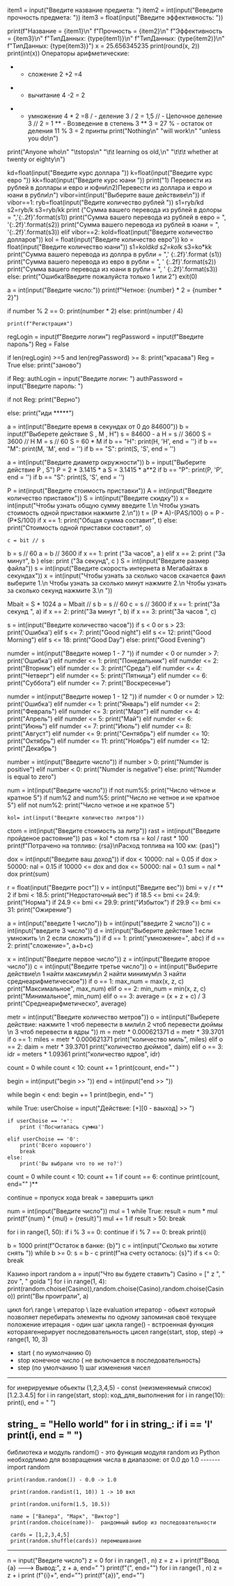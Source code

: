 item1 = input("Введите название предиета: ")
item2 = int(input("Веведите прочность предмета: "))
item3 = float(input("Введите эффективность: "))

print(f"Название = {item1}\n"
      f"Прочность = {item2}\n"
      f"Эффективность = {item3}\n"
      f"ТипДанных: {type(item1)}\n"
      f"ТипДанных: {type(item2)}\n"
      f"ТипДанных: {type(item3)}")
      x = 25.656345235
print(round(x, 2))
print(int(x))
Операторы арифметические:
+  - сложение 2 +2 =4
 - - вычитание 4 -2 = 2
 *  - умножение 4 * 2 =8
 /   - деление 3 / 2 = 1,5
// - Цепочное деление  3 // 2 = 1
** - Возведение в степень 3 ** 3 = 27
% - остаток от деления 11 % 3 = 2
принты
 print("Nothing\n"
      "will work\n"
      "unless you do\n")

print("Anyone who\n"
      "\tstops\n"
      "\t\t learning os old,\n"
      "\t\t\t whether at twenty or eighty\n")



kd=float(input("Введите курс доллара "))
k=float(input("Введите курс евро "))
kk=float(input("Введите курс юани "))
print("1) Перевести из рублей в доллары и евро и юфни\n2)Перевести из доллара и евро и юани в рубли\n")
vibor=int(input("Выберите ваше действиве\n"))
if vibor==1:
    ryb=float(input("Ведите количество рублей "))
    s1=ryb/kd
    s2=ryb/k
    s3=ryb/kk
    print ("Сумма вашего перевода из рублей в долоры = ",'{:.2f}'.format(s1))
    print("Сумма вашего перевода из рублей в евро = ", '{:.2f}'.format(s2))
    print("Сумма вашего перевода из рублей в юани = ", '{:.2f}'.format(s3))
elif vibor==2:
    kold=float(input("Введите количество долларов"))
    kol = float(input("Введите количество евро"))
    ko = float(input("Введите количество юани"))
    s1=kold*kd
    s2=kol*k
    s3=ko*kk
    print("Сумма вашего перевода из доллра в рубли = ",' {:.2f}'.format (s1))
    print("Сумма вашего перевода из евро в рубли = ", ' {:.2f}'.format(s2))
    print("Сумма вашего перевода из юани в рубли = ", ' {:.2f}'.format(s3))
else:
    print("Ошибка!Введите пожалуйста только 1 или 2")
    exit(0)


    

a = int(input("Введите число:")) 
print(f"Четное: {number} * 2 = {number * 2}") 
 
if number % 2 == 0: 
    print(number * 2) 
else: 
    print(number / 4)



    print(f"Регистрация") 
regLogin = input(f"Введите логин") 
regPassword = input(f"Введите пароль") 
Reg = False 
 
if len(regLogin) >=5 and len(regPassword) >= 8: 
    print("красава") 
    Reg = True 
else: 
    print("заново") 
 
if Reg: 
 authLogin = input("Введите логин:  ") 
authPassword = input("Введите пароль:  ") 
 
if not Reg: 
     print("Верно") 
 
else: 
 print("иди *****")



a = int(input("Введите время в секундах от 0 до 84600"))
b = input(f"Выберете действие S , M , H")
s = 84600 - a
H = s // 3600
S = 3600 // H
M = s // 60
S = 60 * M
if b == "H":
    print(H, 'H', end = '')
if b == "M":
    print(M, 'M', end = '')
if b == "S":
    print(S, 'S', end = '')
   
    
    
a = int(input("Введите диаметр окружности"))
b = input("Выберите действие P , S")
P = 2 * 3.1415 * a
S = 3.1415 * a**2
if b == "P":
    print(P, 'P', end = '')
if b == "S":
    print(S, 'S', end = '')

P = int(input("Введите стоимость приставки"))
A = int(input("Введите количество приставок"))
S = int(input("Введите скидку"))
x = int(input("Чтобы узнать общую сумму введите 1.\n Чтобы узнать стоимость одной приставки нажмите 2.\n"))
t = (P * A)-(P*A*S/100)
o = P - (P*S/100)
if x == 1:
    print("Общая сумма составит", t)
else:
    print("Стоимость одной приставки составит", o)

    c = bit // s
b = s // 60
a = b // 3600
if x == 1:
    print ("За часов", a )
elif x == 2:
    print ("За минут", b )
else:
    print ("За секунд", c )
    S = int(input("Введите размер файла"))
s = int(input("Введите скорость интернета в Мегабайтах в секундах"))
x = int(input("Чтобы узнать за сколько часов скачается фаил выберите 1.\n Чтобы узнать за сколько минут нажмите 2.\n Чтобы узнать за сколько секунд нажмите 3.\n "))

Mbait = S * 1024
a = Mbait // s
b = s // 60
c = s // 3600
if x == 1:
    print("За секунд ", a)
if x == 2:
    print("За минут ", b)
if x == 3:
    print("За часов ", c)


s = int(input("Введите количество часов"))
if s < 0 or s > 23: print('Ошибка')
elif s <= 7: print("Good night")
elif s <= 12: print("Good Morning")
elif s <= 18: print("Good Day")
else:
    print("Good Evening")


numder = int(input("Введите номер 1 - 7 "))
if numder < 0 or numder > 7: print('Ошибка')
elif numder <= 1: print("Понедельник")
elif numder <= 2: print("Вторник")
elif numder <= 3: print("Среда")
elif numder <= 4: print("Четверг")
elif numder <= 5: print("Пятница")
elif numder <= 6: print("Суббота")
elif numder <= 7: print("Воскресенье")



numder = int(input("Введите номер 1 - 12 "))
if numder < 0 or numder > 12: print('Ошибка')
elif numder <= 1: print("Январь")
elif numder <= 2: print("Февраль")
elif numder <= 3: print("Март")
elif numder <= 4: print("Апрель")
elif numder <= 5: print("Май")
elif numder <= 6: print("Июнь")
elif numder <= 7: print("Июль")
elif numder <= 8: print("Август")
elif numder <= 9: print("Сентябрь")
elif numder <= 10: print("Октябрь")
elif numder <= 11: print("Ноябрь")
elif numder <= 12: print("Декабрь")


number = int(input("Введите число"))
if number > 0: 
    print("Numder is positive")
elif number < 0: 
    print("Numder is negative")
else:
    print("Numder is equal to zero")


num = int(input("Введите число"))
if not num%5:
    print("Число чётное и кратное 5")
if num%2 and num%5:
    print("Число не четное и не кратное 5")
elif not num%2:
    print("Число четное и не кратное 5")


    kol= int(input("Введите количество литров"))
ctom = int(input("Введите стоимость за литр"))
rast = int(input("Введите пройденое растояние"))
pas = kol * ctom
rsa = kol / rast * 100
print(f"Потрачено на топливо: {rsa}\nРасход топлива на 100 км: {pas}")







dox = int(input("Введите ваш доход"))
if dox < 10000:
    nal  = 0.05
if dox > 50000:
    nal = 0.15
if 10000 <= dox and dox <= 50000:
    nal = 0.1
sum = nal * dox
print(sum)




r = float(input("Введите рост"))
v = int(input("Введите вес"))
bmi = v / r ** 2
if bmi < 18.5:
    print("Недостаточный вес")
if 18.5 <= bmi <= 24.9:
    print("Норма")
if 24.9 <= bmi <= 29.9:
    print("Избыток")
if 29.9 <= bmi <= 31:
    print("Ожирение")


a = int(input("введите 1 число"))
b = int(input("введите 2 число"))
c = int(input("введите 3 число"))
d = int(input("Выберите действие 1 если умножить \n 2 если сложить"))
if d == 1:
    print("умножение=", a*b*c)
if d == 2:
    print("сложение=", a+b+c)
    
    
    
x = int(input("Введите первое число"))
z = int(input("Введите второе число"))
c = int(input("Введите третье число"))
o = int(input("Выберите действие\n 1 найти максимум\n 2 найти минимум\n 3 найти среднеарифметическое"))
if o ==  1:
    max_num = max(x, z, c)
    print("Максимальное", max_num)
elif o == 2:
    min_num = min(x, z, c)
    print("Минимальное", min_num)
elif o == 3:
    average = (x + z + c) / 3
    print("Среднеарифметическо", average)





metr = int(input("Введите количество метров"))
o = int(input("Выберете действие: нажмите 1 чтоб перевести в мили\n 2 чтоб перевести дюймы \n 3 чтоб перевести в ядры "))
m = metr * 0.000621371
d = metr * 39.3701
if o == 1:
    miles = metr * 0.000621371
    print("количество миль", miles)
elif o == 2:
    daim = metr * 39.3701
    print("количество дюймов", daim)
elif o == 3:
    idr = meters * 1.09361
    print("количество ядров", idr)


count = 0
while count < 10:
    count += 1
    print(count, end="" )




begin = int(input("begin >> "))
end = int(input("end >> "))



while begin < end:
    begin += 1
    print(begin, end=" ")


   while True:    userChoise = input("Действие: [+][0 - ваыход] >> ")
    
    if userChoise == '+':
        print ('Посчиталась сумма')
        
    elif userChoise == '0':
        print('Всего хорошего')
        break
    else:
        print('Вы выбрали что то не то?')


count = 0
while count < 10:
    count += 1
    if count == 6:
      continue
    print(count, end="" )**


continue = пропуск хода
break = завершить цикл


num = int(input("Введите число"))
mul = 1
while True:
    result = num * mul
    print(f"{num} * {mul} = {result}")
    mul += 1
    if result > 50:
        break



for i in range(1, 50):
    if i % 3 == 0:
        continue
    if i % 7 == 0:
        break
    print(i)



b = 1000
print(f"Остаток в банке: {b}")
c = int(input("Сколько вы хотите снять "))
while b >= 0:
    s = b - c
    print(f"на счету осталось: {s}")
    if s <= 0:
        break


Казино
inport random
a = input("Что вы будете ставить")
Casino = [" z ", " zov ", " goida "]
for i in range(1, 4):
    print(random.choise(Casino)),random.choise(Casino),random.choise(Casino))
    print("Вы проиграли", a)



цикл for\ range \ итератор \ laze evaluation
итератор - обьект который позволяет перебирать элементы по 
одному запоминая своё текущее положение
итерация - один шаг цикла
range() - встроенная функция котораягенерирует последовательность цисел 
range(start, stop, step) -> range(1, 10, 3)
- start ( по иумолчанию 0)
- stop конечное число ( не включается в последовательность)
- step (по умолчанию 1) шаг изменения чисел
-------
for
инерируемые обьекты
(1,2,3,4,5) - const (неизменяемый список)
[1.2.3.4.5]
for i in range(start, stop):
   код_для_выполнения
   for i in range(10):
   print(i, end = " ")
   
   string_ = "Hello world"
   for i in string_:
   if i == 'l'
   print(i, end = " ")
---------------
   библиотека и модуль
   random() - это функция модуля random из Python
   необходлимо для возвращения числа в диапазоне:
    от 0.0 до 1.0
    -------
    import random
    
    print(random.random()) - 0.0 -> 1.0
    
     print(random.randint(1, 10)) 1 -> 10 вкл
     
     print(random.uniform(1.5, 10.5))
     
     name = ["Валера", "Марк", "Виктор"]
     print(random.choice(name))-  рандомный выбор из последовательности
     
     cards = [1,2,3,4,5]
     print(random.shuffle(cards)) перемешивание
     
 ----------   


n = input("Введите число")
z = 0
for i in range(1 , n)
z = z + i
print(f"Ввод {a} ---> Вывод:", z + a, end=" ")
print(f"(", end="")
for i in range(1 , n)
z = z + i
print (f"{i}+", end="")
print(f"{a})", end="")
